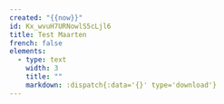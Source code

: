 ```yaml
---
created: "{{now}}"
id: Kx_wvuH7URNowlS5cLjl6
title: Test Maarten
french: false
elements:
  - type: text
    width: 3
    title: ""
    markdown: :dispatch{:data='{}' type='download'}
---
```

